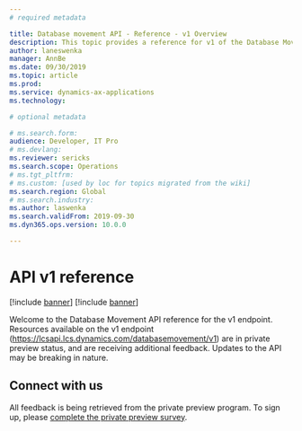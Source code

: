 ```yaml
---
# required metadata

title: Database movement API - Reference - v1 Overview
description: This topic provides a reference for v1 of the Database Movement API. 
author: laneswenka
manager: AnnBe
ms.date: 09/30/2019
ms.topic: article
ms.prod: 
ms.service: dynamics-ax-applications
ms.technology: 

# optional metadata

# ms.search.form: 
audience: Developer, IT Pro
# ms.devlang: 
ms.reviewer: sericks
ms.search.scope: Operations
# ms.tgt_pltfrm: 
# ms.custom: [used by loc for topics migrated from the wiki]
ms.search.region: Global
# ms.search.industry: 
ms.author: laswenka
ms.search.validFrom: 2019-09-30
ms.dyn365.ops.version: 10.0.0

---
```


# API v1 reference

[!include [banner](../../../../includes/banner.md)]
[!include [banner](../../../../includes/preview-banner.md)]

Welcome to the Database Movement API reference for the v1 endpoint.  Resources available on the v1 endpoint (https://lcsapi.lcs.dynamics.com/databasemovement/v1) are in private preview status, and are receiving additional feedback.  Updates to the API may be breaking in nature. 

## Connect with us
All feedback is being retrieved from the private preview program.  To sign up, please [complete the private preview survey](https://aka.ms/SelfServiceDatabaseMovementPreview).
